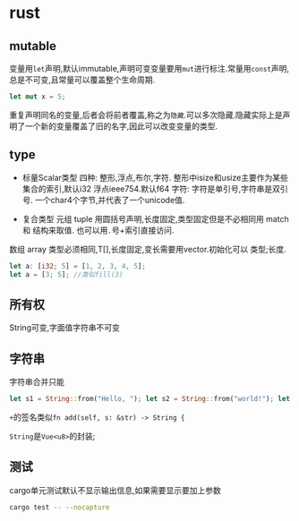 # rust
## mutable
变量用`let`声明,默认immutable,声明可变变量要用`mut`进行标注.常量用`const`声明,总是不可变,且常量可以覆盖整个生命周期.
```rust
let mut x = 5;
```

重复声明同名的变量,后者会将前者覆盖,称之为`隐藏`.可以多次隐藏.隐藏实际上是声明了一个新的变量覆盖了旧的名字,因此可以改变变量的类型.

## type
* 标量Scalar类型
  四种: 整形,浮点,布尔,字符.
  整形中isize和usize主要作为某些集合的索引,默认i32
  浮点ieee754.默认f64
  字符: 字符是单引号,字符串是双引号.
  一个char4个字节,并代表了一个unicode值.

* 复合类型
  元组 tuple
  用圆括号声明,长度固定,类型固定但是不必相同用 match 和 结构来取值.
  也可以用`.`号+索引直接访问.

数组 array
类型必须相同,T[],长度固定,变长需要用vector.初始化可以 类型;长度.
```rust
let a: [i32; 5] = [1, 2, 3, 4, 5];
let a = [3; 5]; //类似fill(3)
```

## 所有权
String可变,字面值字符串不可变

## 字符串
字符串合并只能
```rust
let s1 = String::from("Hello, "); let s2 = String::from("world!"); let s3 = s1 + &s2;
```

`+`的签名类似`fn add(self, s: &str) -> String {`

`String`是`Vue<u8>`的封装;


## 测试
cargo单元测试默认不显示输出信息,如果需要显示要加上参数
```bash
cargo test -- --nocapture
```